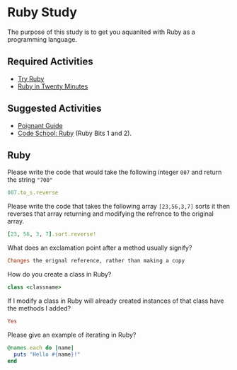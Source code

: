 # Ruby Study

The purpose of this study is to get you aquanited with Ruby as a programming
language.

## Required Activities

-   [Try Ruby](http://tryruby.org/)
-   [Ruby in Twenty Minutes](https://www.ruby-lang.org/en/documentation/quickstart/)

## Suggested Activities

-   [Poignant Guide](http://poignant.guide/)
-   [Code School: Ruby](https://www.codeschool.com/learn/ruby) (Ruby Bits 1 and 2).

## Ruby

Please write the code that would take the following integer `007` and return the
string `"700"`

```ruby
007.to_s.reverse
```

Please write the code that takes the following array `[23,56,3,7]` sorts it
then reverses that array returning and modifying the refrence to the original
array.

```ruby
[23, 56, 3, 7].sort.reverse!
```

What does an exclamation point after a method usually signify?

```ruby
Changes the orignal reference, rather than making a copy
```

How do you create a class in Ruby?

```ruby
class <classname>
```

If I modify a class in Ruby will already created instances of that class have
the methods I added?

```ruby
Yes
```

Please give an example of iterating in Ruby?

```ruby
@names.each do |name|
  puts "Hello #{name}!"
end
```
